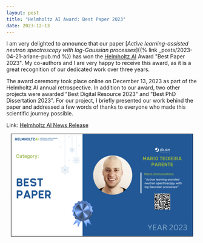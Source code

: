 ```yaml
---
layout: post
title: "Helmholtz AI Award: Best Paper 2023"
date: 2023-12-13
---
```


I am very delighted to announce that our paper [*Active learning-assisted neutron spectroscopy with log-Gaussian processes*]({% link _posts/2023-04-21-ariane-pub.md %}) has won the [Helmholtz AI](https://www.helmholtz.ai) Award "Best Paper 2023".
My co-authors and I are very happy to receive this award, as it is a great recognition of our dedicated work over three years.

The award ceremony took place online on December 13, 2023 as part of the Helmholtz AI annual retrospective.
In addition to our award, two other projects were awarded "Best Digital Resource 2023" and "Best PhD Dissertation 2023".
For our project, I briefly presented our work behind the paper and addressed a few words of thanks to everyone who made this scientific journey possible.

Link: [Helmholtz AI News Release](https://www2.helmholtz.ai/themenmenue/news/news/news/article/31648/index.html)

<center><img src="/assets/images/hai-award-2023.png" style="border: 1px solid black;" /></center>

